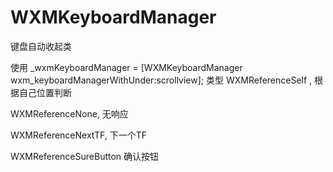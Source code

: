 # WXMKeyboardManager
键盘自动收起类


使用   _wxmKeyboardManager = [WXMKeyboardManager wxm_keyboardManagerWithUnder:scrollview];
类型
WXMReferenceSelf ,           根据自己位置判断

WXMReferenceNone,         无响应

WXMReferenceNextTF,      下一个TF

WXMReferenceSureButton 确认按钮



